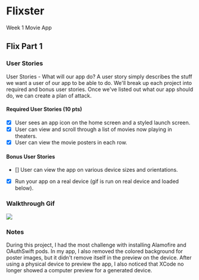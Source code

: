 # Flixster
Week 1 Movie App

## Flix Part 1

### User Stories
User Stories - What will our app do?
A user story simply describes the stuff we want a user of our app to be able to do. We'll break up each project into required and bonus user stories. Once we've listed out what our app should do, we can create a plan of attack.

#### Required User Stories (10 pts)
- [x] User sees an app icon on the home screen and a styled launch screen.
- [x] User can view and scroll through a list of movies now playing in theaters.
- [x] User can view the movie posters in each row.

#### Bonus User Stories
- [] User can view the app on various device sizes and orientations.
- [x] Run your app on a real device (gif is run on real device and loaded below).

### Walkthrough Gif

![](FlixsterJazz.gif)

### Notes
During this project, I had the most challenge with installing Alamofire and OAuthSwift pods. 
In my app, I also removed the colored background for poster images, but it didn't remove itself in the preview on the device.
After using a physical device to preview the app, I also noticed that XCode no longer showed a computer preview for a generated device. 
